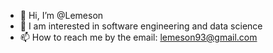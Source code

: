 - 👋 Hi, I’m @Lemeson
- 👀 I am interested in  software engineering and data science
- 📫 How to reach me by the email: lemeson93@gmail.com

<!---
Lemeson/Lemeson is a ✨ special ✨ repository because its `README.md` (this file) appears on your GitHub profile.
You can click the Preview link to take a look at your changes.

- 🌱 I’m currently learning html, python, algothms, science's history
- 💞️ I’m looking to collaborate in python works or similars
--->
